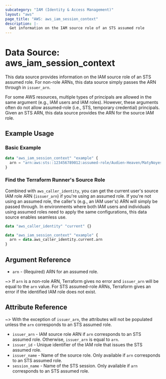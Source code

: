 ```yaml
---
subcategory: "IAM (Identity & Access Management)"
layout: "aws"
page_title: "AWS: aws_iam_session_context"
description: |-
  Get information on the IAM source role of an STS assumed role
---
```


# Data Source: aws_iam_session_context

This data source provides information on the IAM source role of an STS assumed role. For non-role ARNs, this data source simply passes the ARN through in `issuer_arn`.

For some AWS resources, multiple types of principals are allowed in the same argument (e.g., IAM users and IAM roles). However, these arguments often do not allow assumed-role (i.e., STS, temporary credential) principals. Given an STS ARN, this data source provides the ARN for the source IAM role.

## Example Usage

### Basic Example

```terraform
data "aws_iam_session_context" "example" {
  arn = "arn:aws:sts::123456789012:assumed-role/Audien-Heaven/MatyNoyes"
}
```

### Find the Terraform Runner's Source Role

Combined with `aws_caller_identity`, you can get the current user's source IAM role ARN (`issuer_arn`) if you're using an assumed role. If you're not using an assumed role, the caller's (e.g., an IAM user's) ARN will simply be passed through. In environments where both IAM users and individuals using assumed roles need to apply the same configurations, this data source enables seamless use.

```terraform
data "aws_caller_identity" "current" {}

data "aws_iam_session_context" "example" {
  arn = data.aws_caller_identity.current.arn
}
```

## Argument Reference

* `arn` - (Required) ARN for an assumed role.

~> If `arn` is a non-role ARN, Terraform gives no error and `issuer_arn` will be equal to the `arn` value. For STS assumed-role ARNs, Terraform gives an error if the identified IAM role does not exist.

## Attribute Reference

~> With the exception of `issuer_arn`, the attributes will not be populated unless the `arn` corresponds to an STS assumed role.

* `issuer_arn` - IAM source role ARN if `arn` corresponds to an STS assumed role. Otherwise, `issuer_arn` is equal to `arn`.
* `issuer_id` - Unique identifier of the IAM role that issues the STS assumed role.
* `issuer_name` - Name of the source role. Only available if `arn` corresponds to an STS assumed role.
* `session_name` - Name of the STS session. Only available if `arn` corresponds to an STS assumed role.
